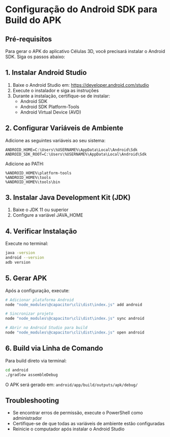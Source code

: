# Configuração do Android SDK para Build do APK

## Pré-requisitos

Para gerar o APK do aplicativo Células 3D, você precisará instalar o Android SDK. Siga os passos abaixo:

## 1. Instalar Android Studio

1. Baixe o Android Studio em: https://developer.android.com/studio
2. Execute o instalador e siga as instruções
3. Durante a instalação, certifique-se de instalar:
   - Android SDK
   - Android SDK Platform-Tools
   - Android Virtual Device (AVD)

## 2. Configurar Variáveis de Ambiente

Adicione as seguintes variáveis ao seu sistema:

```
ANDROID_HOME=C:\Users\%USERNAME%\AppData\Local\Android\Sdk
ANDROID_SDK_ROOT=C:\Users\%USERNAME%\AppData\Local\Android\Sdk
```

Adicione ao PATH:
```
%ANDROID_HOME%\platform-tools
%ANDROID_HOME%\tools
%ANDROID_HOME%\tools\bin
```

## 3. Instalar Java Development Kit (JDK)

1. Baixe o JDK 11 ou superior
2. Configure a variável JAVA_HOME

## 4. Verificar Instalação

Execute no terminal:
```bash
java -version
android --version
adb version
```

## 5. Gerar APK

Após a configuração, execute:

```bash
# Adicionar plataforma Android
node "node_modules\@capacitor\cli\dist\index.js" add android

# Sincronizar projeto
node "node_modules\@capacitor\cli\dist\index.js" sync android

# Abrir no Android Studio para build
node "node_modules\@capacitor\cli\dist\index.js" open android
```

## 6. Build via Linha de Comando

Para build direto via terminal:
```bash
cd android
./gradlew assembleDebug
```

O APK será gerado em: `android/app/build/outputs/apk/debug/`

## Troubleshooting

- Se encontrar erros de permissão, execute o PowerShell como administrador
- Certifique-se de que todas as variáveis de ambiente estão configuradas
- Reinicie o computador após instalar o Android Studio